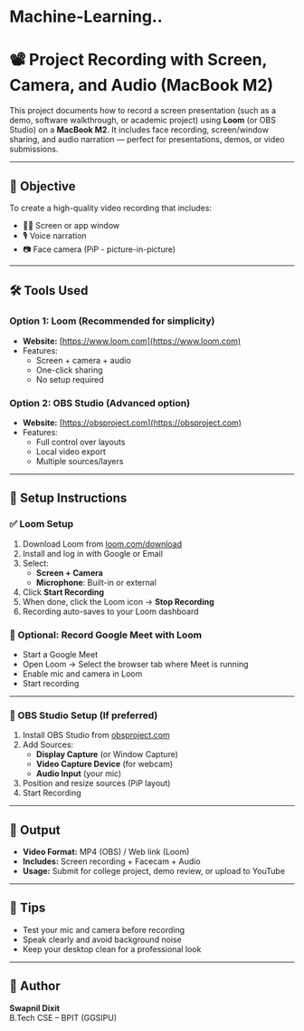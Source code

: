 # Machine-Learning..
# 📽️ Project Recording with Screen, Camera, and Audio (MacBook M2)

This project documents how to record a screen presentation (such as a demo, software walkthrough, or academic project) using **Loom** (or OBS Studio) on a **MacBook M2**. It includes face recording, screen/window sharing, and audio narration — perfect for presentations, demos, or video submissions.

---

## 🎯 Objective

To create a high-quality video recording that includes:
- 👨‍💻 Screen or app window
- 🎙️ Voice narration
- 📷 Face camera (PiP - picture-in-picture)

---

## 🛠️ Tools Used

### Option 1: Loom (Recommended for simplicity)
- **Website:** [https://www.loom.com](https://www.loom.com)
- Features:
  - Screen + camera + audio
  - One-click sharing
  - No setup required

### Option 2: OBS Studio (Advanced option)
- **Website:** [https://obsproject.com](https://obsproject.com)
- Features:
  - Full control over layouts
  - Local video export
  - Multiple sources/layers

---

## 🚀 Setup Instructions

### ✅ Loom Setup
1. Download Loom from [loom.com/download](https://www.loom.com/download)
2. Install and log in with Google or Email
3. Select:
   - **Screen + Camera**
   - **Microphone**: Built-in or external
4. Click **Start Recording**
5. When done, click the Loom icon → **Stop Recording**
6. Recording auto-saves to your Loom dashboard

### 🔁 Optional: Record Google Meet with Loom
- Start a Google Meet
- Open Loom → Select the browser tab where Meet is running
- Enable mic and camera in Loom
- Start recording

---

### 🎥 OBS Studio Setup (If preferred)
1. Install OBS Studio from [obsproject.com](https://obsproject.com)
2. Add Sources:
   - **Display Capture** (or Window Capture)
   - **Video Capture Device** (for webcam)
   - **Audio Input** (your mic)
3. Position and resize sources (PiP layout)
4. Start Recording

---

## 📂 Output

- **Video Format:** MP4 (OBS) / Web link (Loom)
- **Includes:** Screen recording + Facecam + Audio
- **Usage:** Submit for college project, demo review, or upload to YouTube

---

## 📝 Tips

- Test your mic and camera before recording
- Speak clearly and avoid background noise
- Keep your desktop clean for a professional look

---

## 📌 Author

**Swapnil Dixit**  
B.Tech CSE – BPIT (GGSIPU)   
